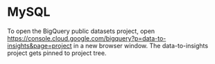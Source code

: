 # MySQL
To open the BigQuery public datasets project, 
open https://console.cloud.google.com/bigquery?p=data-to-insights&page=project in a new browser window. 
The data-to-insights project gets pinned to project tree.
